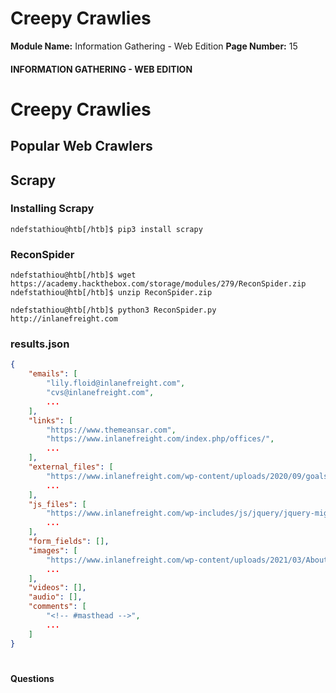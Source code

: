 <!--
 // Platform: Academy
// URL: https://academy.hackthebox.com/module/144/section/3079
// Platform Version: V1
// Module ID: 144
// Module Name: Information Gathering - Web Edition
// Module Difficulty: Easy
// Section ID: 3079
// Section Title: Creepy Crawlies
// Page Title: Hack The Box - Academy
// Page Number: 15
-->

# Creepy Crawlies

**Module Name:** Information Gathering - Web Edition **Page Number:** 15

#### 

#### INFORMATION GATHERING - WEB EDITION

# Creepy Crawlies

## Popular Web Crawlers

## Scrapy

### Installing Scrapy

``` shell-session
ndefstathiou@htb[/htb]$ pip3 install scrapy
```

### ReconSpider

``` shell-session
ndefstathiou@htb[/htb]$ wget https://academy.hackthebox.com/storage/modules/279/ReconSpider.zip
ndefstathiou@htb[/htb]$ unzip ReconSpider.zip
```

``` shell-session
ndefstathiou@htb[/htb]$ python3 ReconSpider.py http://inlanefreight.com
```

### results.json

``` json
{
    "emails": [
        "lily.floid@inlanefreight.com",
        "cvs@inlanefreight.com",
        ...
    ],
    "links": [
        "https://www.themeansar.com",
        "https://www.inlanefreight.com/index.php/offices/",
        ...
    ],
    "external_files": [
        "https://www.inlanefreight.com/wp-content/uploads/2020/09/goals.pdf",
        ...
    ],
    "js_files": [
        "https://www.inlanefreight.com/wp-includes/js/jquery/jquery-migrate.min.js?ver=3.3.2",
        ...
    ],
    "form_fields": [],
    "images": [
        "https://www.inlanefreight.com/wp-content/uploads/2021/03/AboutUs_01-1024x810.png",
        ...
    ],
    "videos": [],
    "audio": [],
    "comments": [
        "<!-- #masthead -->",
        ...
    ]
}
```

# 

# 

#### Questions

####